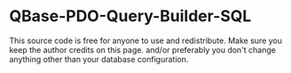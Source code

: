 # QBase-PDO-Query-Builder-SQL
This source code is free for anyone to use and redistribute. Make sure you keep the author credits on this page. and/or preferably you don't change anything other than your database configuration.
